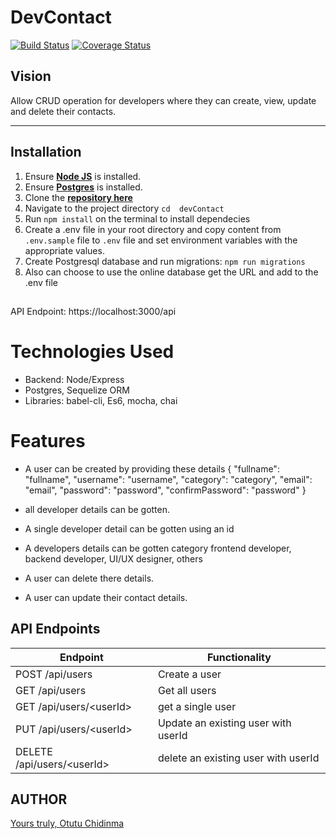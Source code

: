 # DevContact


[![Build Status](https://travis-ci.org/DinmaOtutu/DevContact.svg?branch=develop)](https://travis-ci.org/DinmaOtutu/DevContact)
[![Coverage Status](https://coveralls.io/repos/github/DinmaOtutu/DevContact/badge.svg?branch=develop)](https://coveralls.io/github/DinmaOtutu/DevContact?branch=develop)

## Vision
Allow CRUD operation for developers where they can create, view, update and delete their contacts.

---
## Installation
1. Ensure [**Node JS**](https://nodejs.org/en/) is installed.
2. Ensure [**Postgres**](https://www.postgresql.org/) is installed.
3. Clone the [**repository here**](https://github.com/DinmaOtutu/devContact.git)
4. Navigate to the project directory `cd  devContact`
5. Run `npm install` on the terminal to install dependecies
6. Create a .env file in your root directory and copy content from `.env.sample` file to `.env` file and set environment variables with the appropriate values.
7. Create Postgresql database and run migrations: `npm run migrations`
8. Also can choose to use the online database get the URL and add to the .env file


##
API Endpoint: https://localhost:3000/api

# Technologies Used
- Backend: Node/Express
- Postgres, Sequelize ORM
- Libraries: babel-cli, Es6, mocha, chai

# Features
- A user can be created by providing these details
{
    "fullname": "fullname",
    "username": "username",
    "category": "category",
    "email": "email",
    "password": "password",
    "confirmPassword": "password"
    }

- all developer details can be gotten.
- A single developer detail can be gotten using an id
- A developers details can be gotten category frontend developer, backend developer, UI/UX designer, others
- A user can delete there details.
- A user can update their contact details.

## API Endpoints

| Endpoint                                         | Functionality                      |
| ------------------------------------------------ | ---------------------------------- |
| POST /api/users                                  | Create a user                      |
| GET  /api/users                                  | Get all users                      |
| GET /api/users/\<userId>                         | get a single user                  |
| PUT /api/users/\<userId>                         | Update an existing user with userId|
| DELETE /api/users/\<userId>                      | delete an existing user with userId|

## AUTHOR
[Yours truly, Otutu Chidinma](https://github.com/DinmaOtutu/devContact)